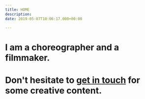 ```yaml
---
title: HOME
description: 
date: 2019-05-07T10:06:17.000+00:00

---
```

#  I am a choreographer and a filmmaker.

# Don't hesitate to [get in touch](/contact) for some creative content.